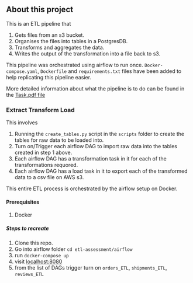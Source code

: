 ## About this project
This is an ETL pipeline that
1. Gets files from an s3 bucket.
2. Organises the files into tables in a PostgresDB.
3. Transforms and aggregates the data.
4. Writes the output of the transformation into a file back to s3.

This pipeline was orchestrated using airflow to run once. `Docker-compose.yaml`, `Dockerfile` and `requirements.txt` files have been added to help replicating this pipeline easier.

More detailed information about what the pipeline is to do can be found in the [Task.pdf file](https://github.com/yaroyazeed/postgres-s3-ETL/blob/master/TASK.pdf)

### Extract Transform Load
This involves
1. Running the `create_tables.py` script in the `scripts` folder to create the tables for raw data to be loaded into.
2. Turn on/Trigger each airflow DAG to import raw data into the tables created in step 1 above.
3. Each airflow DAG has a transformation task in it for each of the transformations requored.
4. Each airflow DAG has a load task in it to export each of the transformed data to a csv file on AWS s3.

This entire ETL process is orchestrated by the airflow setup on Docker.

#### Prerequisites
1. Docker


##### Steps to recreate

1. Clone this repo.
2. Go into airflow folder `cd etl-assessment/airflow`
3. run `docker-compose up`
4. visit [localhost:8080](http://localhost:8080/)
5. from the list of DAGs trigger turn on `orders_ETL`, `shipments_ETL`, `reviews_ETL`
